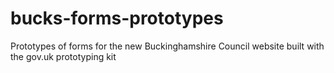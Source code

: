 # bucks-forms-prototypes
Prototypes of forms for the new Buckinghamshire Council website built with the gov.uk prototyping kit
